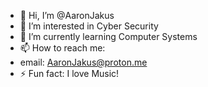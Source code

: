 - 👋 Hi, I’m @AaronJakus
- 👀 I’m interested in Cyber Security
- 🌱 I’m currently learning Computer Systems
- 📫 How to reach me:
- email: AaronJakus@proton.me
- ⚡ Fun fact: I love Music!

<!---
AaronJakus/AaronJakus is a ✨ special ✨ repository because its `README.md` (this file) appears on your GitHub profile.
You can click the Preview link to take a look at your changes.
--->
